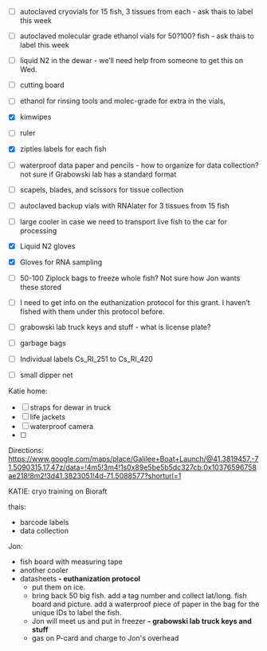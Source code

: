 - [ ] autoclaved cryovials for 15 fish, 3 tissues from each - ask thais to label this week
- [ ] autoclaved molecular grade ethanol vials for 50?100? fish - ask thais to label this week
- [ ] liquid N2 in the dewar - we’ll need help from someone to get this on Wed.
- [ ] cutting board
- [ ] ethanol for rinsing tools and molec-grade for extra in the vials,
- [x] kimwipes
- [ ] ruler
- [x] zipties labels for each fish
- [ ] waterproof data paper and pencils - how to organize for data collection? not sure if Grabowski lab has a standard format
- [ ] scapels, blades, and scissors for tissue collection
- [ ] autoclaved backup vials with RNAlater for 3 tissues from 15 fish
- [ ] large cooler in case we need to transport live fish to the car for processing
- [x] Liquid N2 gloves
- [x] Gloves for RNA sampling
- [ ] 50-100 Ziplock bags to freeze whole fish? Not sure how Jon wants these stored
- [ ] I need to get info on the euthanization protocol for this grant. I haven’t fished with them under this protocol before.

- [ ] grabowski lab truck keys and stuff - what is license plate?
- [ ] garbage bags
- [ ] Individual labels Cs_RI_251 to Cs_RI_420
- [ ] small dipper net

Katie home:
- [ ] straps for dewar in truck
- [ ] life jackets
- [ ] waterproof camera
- [ ] 

Directions: https://www.google.com/maps/place/Galilee+Boat+Launch/@41.3819457,-71.5090315,17.47z/data=!4m5!3m4!1s0x89e5be5b5dc327cb:0x10376596758ae218!8m2!3d41.3823051!4d-71.5088577?shorturl=1

KATIE:
cryo training on Bioraft

thais:
- barcode labels
- data collection

Jon:
- fish board with measuring tape
- another cooler
- datasheets
**- euthanization protocol**
  - put them on ice. 
  - bring back 50 big fish. add a tag number and collect lat/long. fish board and picture. add a waterproof piece of paper in the bag for the unique IDs to label the fish.
  - Jon will meet us and put in freezer
**- grabowski lab truck keys and stuff**
  - gas on P-card and charge to Jon's overhead  
